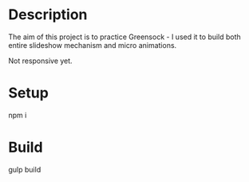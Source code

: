# Description
The aim of this project is to practice Greensock - I used it to build both entire slideshow mechanism and micro animations.

Not responsive yet.

# Setup
npm i

# Build
gulp build

